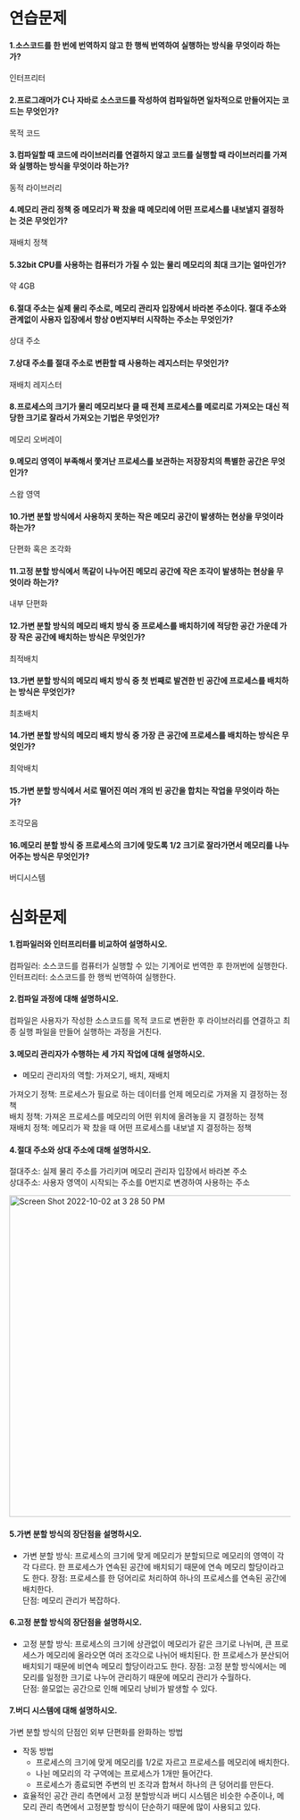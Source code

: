 # 연습문제
#### 1.소스코드를 한 번에 번역하지 않고 한 행씩 번역하여 실행하는 방식을 무엇이라 하는가?
인터프리터<br>

#### 2.프로그래머가 C나 자바로 소스코드를 작성하여 컴파일하면 일차적으로 만들어지는 코드는 무엇인가?
목적 코드<br>

#### 3.컴파일할 때 코드에 라이브러리를 연결하지 않고 코드를 실행할 때 라이브러리를 가져와 실행하는 방식을 무엇이라 하는가?
동적 라이브러리 <br>

#### 4.메모리 관리 정책 중 메모리가 꽉 찼을 때 메모리에 어떤 프로세스를 내보낼지 결정하는 것은 무엇인가?
재배치 정책<br>

#### 5.32bit CPU를 사용하는 컴퓨터가 가질 수 있는 물리 메모리의 최대 크기는 얼마인가?
약 4GB <br>

#### 6.절대 주소는 실제 물리 주소로, 메모리 관리자 입장에서 바라본 주소이다. 절대 주소와 관계없이 사용자 입장에서 항상 0번지부터 시작하는 주소는 무엇인가?
상대 주소<br>


#### 7.상대 주소를 절대 주소로 변환할 때 사용하는 레지스터는 무엇인가?
재배치 레지스터<br>

#### 8.프로세스의 크기가 물리 메모리보다 클 때 전체 프로세스를 메로리로 가져오는 대신 적당한 크기로 잘라서 가져오는 기법은 무엇인가?
메모리 오버레이<br>

#### 9.메모리 영역이 부족해서 쫓겨난 프로세스를 보관하는 저장장치의 특별한 공간은 무엇인가?
스왑 영역<br>

#### 10.가변 분할 방식에서 사용하지 못하는 작은 메모리 공간이 발생하는 현상을 무엇이라 하는가?
단편화 혹은 조각화<br>

#### 11.고정 분할 방식에서 똑같이 나누어진 메모리 공간에 작은 조각이 발생하는 현상을 무엇이라 하는가?
내부 단편화<br>

#### 12.가변 분할 방식의 메모리 배치 방식 중 프로세스를 배치하기에 적당한 공간 가운데 가장 작은 공간에 배치하는 방식은 무엇인가?
최적배치<br>

#### 13.가변 분할 방식의 메모리 배치 방식 중 첫 번째로 발견한 빈 공간에 프로세스를 배치하는 방식은 무엇인가?
최초배치<br>

#### 14.가변 분할 방식의 메모리 배치 방식 중 가장 큰 공간에 프로세스를 배치하는 방식은 무엇인가?
최악배치<br>

#### 15.가변 분할 방식에서 서로 떨어진 여러 개의 빈 공간을 합치는 작업을 무엇이라 하는가?
조각모음<br>

#### 16.메모리 분할 방식 중 프로세스의 크기에 맞도록 1/2 크기로 잘라가면서 메모리를 나누어주는 방식은 무엇인가?
버디시스템<br>

# 심화문제
#### 1.컴파일러와 인터프리터를 비교하여 설명하시오.
컴파일러: 소스코드를 컴퓨터가 실행할 수 있는 기계어로 번역한 후 한꺼번에 실행한다. <br>
인터프리터: 소스코드를 한 행씩 번역하여 실행한다. <br>

#### 2.컴파일 과정에 대해 설명하시오.
컴파일은 사용자가 작성한 소스코드를 목적 코드로 변환한 후 라이브러리를 연결하고 최종 실행 파일을 만들어 실행하는 과정을 거친다. <br>

#### 3.메모리 관리자가 수행하는 세 가지 작업에 대해 설명하시오.
* 메모리 관리자의 역할: 가져오기, 배치, 재배치

가져오기 정책: 프로세스가 필요로 하는 데이터를 언제 메모리로 가져올 지 결정하는 정책<br>
배치 정책: 가져온 프로세스를 메모리의 어떤 위치에 올려놓을 지 결정하는 정책<br>
재배치 정책: 메모리가 꽉 찼을 때 어떤 프로세스를 내보낼 지 결정하는 정책<br>

#### 4.절대 주소와 상대 주소에 대해 설명하시오.
절대주소: 실제 물리 주소를 가리키며 메모리 관리자 입장에서 바라본 주소<br>
상대주소: 사용자 영역이 시작되는 주소를 0번지로 변경하여 사용하는 주소<br>

<img width="576" alt="Screen Shot 2022-10-02 at 3 28 50 PM" src="https://user-images.githubusercontent.com/77275707/193441141-bf8da35e-0b6a-4d28-8347-d4bd8e3f9d79.png">

#### 5.가변 분할 방식의 장단점을 설명하시오.
* 가변 분할 방식: 프로세스의 크기에 맞게 메모리가 분할되므로 메모리의 영역이 각각 다르다. 한 프로세스가 연속된 공간에 배치되기 때문에 연속 메모리 할당이라고도 한다. 
장점: 프로세스를 한 덩어리로 처리하여 하나의 프로세스를 연속된 공간에 배치한다. <br>
단점: 메모리 관리가 복잡하다. <br>

#### 6.고정 분할 방식의 장단점을 설명하시오.
* 고정 분할 방식: 프로세스의 크기에 상관없이 메모리가 같은 크기로 나뉘며, 큰 프로세스가 메모리에 올라오면 여러 조각으로 나뉘어 배치된다. 한 프로세스가 분산되어 배치되기 때문에 비연속 메모리 할당이라고도 한다. 
장점: 고정 분할 방식에서는 메모리를 일정한 크기로 나누어 관리하기 때문에 메모리 관리가 수월하다.<br>
단점: 쓸모없는 공간으로 인해 메모리 낭비가 발생할 수 있다. <br>

#### 7.버디 시스템에 대해 설명하시오.
가변 분할 방식의 단점인 외부 단편화를 완화하는 방법<br>
* 작동 방법
    * 프로세스의 크기에 맞게 메모리를 1/2로 자르고 프로세스를 메모리에 배치한다.
    * 나뉜 메모리의 각 구역에는 프로세스가 1개만 들어간다. 
    * 프로세스가 종료되면 주변의 빈 조각과 합쳐서 하나의 큰 덩어리를 만든다. 
* 효율적인 공간 관리 측면에서 고정 분할방식과 버디 시스템은 비슷한 수준이나, 메모리 관리 측면에서 고정분할 방식이 단순하기 때문에 많이 사용되고 있다.
